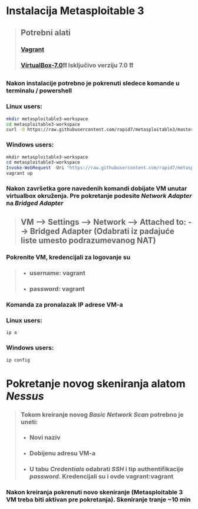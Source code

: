 # Instalacija Metasploitable 3

>   ## Potrebni alati
>   ### [Vagrant][vagrant]
>   ### [VirtualBox-7.0][vb]❗❗ Isključivo verziju 7.0 ❗❗

### Nakon instalacije potrebno je pokrenuti sledece komande u terminalu / powershell
### Linux users:
```bash
mkdir metasploitable3-workspace
cd metasploitable3-workspace
curl -O https://raw.githubusercontent.com/rapid7/metasploitable3/master/Vagrantfile && vagrant up
```
### Windows users:
```powershell
mkdir metasploitable3-workspace
cd metasploitable3-workspace
Invoke-WebRequest -Uri "https://raw.githubusercontent.com/rapid7/metasploitable3/master/Vagrantfile" -OutFile "Vagrantfile"
vagrant up
```

### Nakon završetka gore navedenih komandi dobijate VM unutar virtualbox okruženja. Pre pokretanje podesite *Network Adapter* na *Bridged Adapter*
> ## VM --> Settings --> Network --> Attached to: --> Bridged Adapter (Odabrati iz padajuće liste umesto podrazumevanog NAT)

### Pokrenite VM, kredencijali za logovanje su 
> - ### username: vagrant
> - ### password: vagrant
### Komanda za pronalazak IP adrese VM-a
### Linux users:
``` bash 
ip a
```
### Windows users:
```powershell
ip config
```

# Pokretanje novog skeniranja alatom *Nessus*
> ### Tokom kreiranje novog *Basic Network Scan* potrebno je uneti:
> - ### Novi naziv
> - ### Dobijenu adresu VM-a
> - ### U tabu *Credentials* odabrati *SSH* i tip authentifikacije *password*. Kredencijali su i ovde vagrant:vagrant

### Nakon kreiranja pokrenuti novo skeniranje (Metasploitable 3 VM treba biti aktivan pre pokretanja). Skeniranje tranje ~10 min

[vb]: https://forum.virtualbox.org/wiki/Download_Old_Builds_7_0
[vagrant]: https://developer.hashicorp.com/vagrant/install?product_intent=vagrant